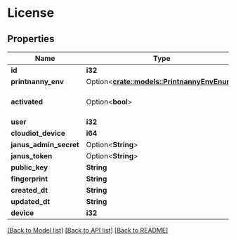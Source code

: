 # License

## Properties

Name | Type | Description | Notes
------------ | ------------- | ------------- | -------------
**id** | **i32** |  | [readonly]
**printnanny_env** | Option<[**crate::models::PrintnannyEnvEnum**](PrintnannyEnvEnum.md)> |  | [readonly]
**activated** | Option<**bool**> |  | [optional][default to false]
**user** | **i32** |  | [readonly]
**cloudiot_device** | **i64** |  | [readonly]
**janus_admin_secret** | Option<**String**> |  | [optional]
**janus_token** | Option<**String**> |  | [optional]
**public_key** | **String** |  | [readonly]
**fingerprint** | **String** |  | [readonly]
**created_dt** | **String** |  | [readonly]
**updated_dt** | **String** |  | [readonly]
**device** | **i32** |  | [readonly]

[[Back to Model list]](../README.md#documentation-for-models) [[Back to API list]](../README.md#documentation-for-api-endpoints) [[Back to README]](../README.md)


